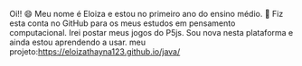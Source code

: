 Oi!!
😄
Meu nome é Eloiza e estou no primeiro ano do ensino médio.
💞
Fiz esta conta no GitHub para os meus estudos em pensamento computacional. Irei postar meus jogos do P5js. Sou nova nesta plataforma e ainda estou aprendendo a usar. 
meu projeto:https://eloizathayna123.github.io/java/

